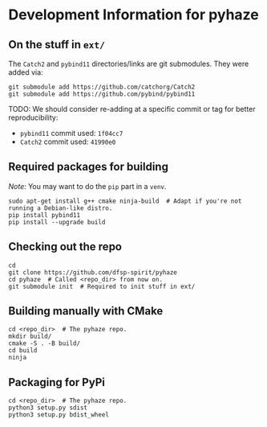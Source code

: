 # Development Information for pyhaze


## On the stuff in `ext/`

The `Catch2` and `pybind11` directories/links are git submodules. They were added via:

```shell
git submodule add https://github.com/catchorg/Catch2
git submodule add https://github.com/pybind/pybind11
```

TODO: We should consider re-adding at a specific commit or tag for better reproducibility:

* `pybind11` commit used: `1f04cc7`
* `Catch2` commit used: `41990e0`


## Required packages for building

*Note:* You may want to do the `pip` part in a `venv`.

```shell
sudo apt-get install g++ cmake ninja-build  # Adapt if you're not running a Debian-like distro.
pip install pybind11
pip install --upgrade build
```

## Checking out the repo

```shell
cd
git clone https://github.com/dfsp-spirit/pyhaze
cd pyhaze  # Called <repo_dir> from now on.
git submodule init  # Required to init stuff in ext/
```


## Building manually with CMake


```shell
cd <repo_dir>  # The pyhaze repo.
mkdir build/
cmake -S . -B build/
cd build
ninja
```

## Packaging for PyPi


```shell
cd <repo_dir>  # The pyhaze repo.
python3 setup.py sdist
python3 setup.py bdist_wheel
```

